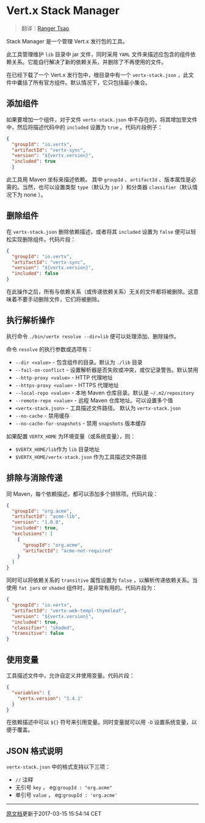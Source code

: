 # Vert.x Stack Manager

> 翻译：[Ranger Tsao](https://github.com/boliza)

Stack Manager 是一个管理 Vert.x 发行包的工具。

此工具管理维护 `lib` 目录中 jar 文件，同时采用 `YAML` 文件来描述应包含的组件依赖关系。它能自行解决了新的依赖关系，并删除了不再使用的文件。

在已经下载了一个 Vert.x 发行包中，根目录中有一个 `vertx-stack.json` ，此文件中囊括了所有官方组件。默认情况下，它只包括最小集合。

## 添加组件

如果要增加一个组件，对于文件 `vertx-stack.json` 中不存在的，将其增加至文件中，然后将描述代码中的 `included` 设置为 `true` 。代码片段例子：

```json
{
  "groupId": "io.vertx",
  "artifactId": "vertx-sync",
  "version": "${vertx.version}",
  "included": true
  }
```

此工具用 Maven 坐标来描述依赖。 其中 `groupId` 、`artifactId` 、版本属性是必需的。当然，也可以设置类型 `type`（默认为 `jar` ）和分类器 `classifier`（默认情况下为 none ）。

## 删除组件

在 `vertx-stack.json` 删除依赖描述，或者将其 `included` 设置为 `false` 便可以轻松实现删除组件。代码片段：

```json
{
  "groupId": "io.vertx",
  "artifactId": "vertx-sync",
  "version": "${vertx.version}",
  "included": false
}
```

在此操作之后，所有与依赖关系（或传递依赖关系）无关的文件都将被删除。这意味着不要手动删除文件，它们将被删除。

## 执行解析操作

执行命令 `./bin/vertx resolve --dir=lib` 便可以处理添加、删除操作。

命令 `resolve` 的执行参数或选项有：

* `--dir <value>` - 包含组件的目录。默认为 `./lib` 目录
* `--fail-on-conflict` - 设置解析器是否失败或冲突，或仅记录警告。默认禁用
* `--http-proxy <value>` - HTTP 代理地址
* `--https-proxy <value>` - HTTPS 代理地址
* `--local-repo <value>` - 本地 Maven 仓库目录。默认是 `~/.m2/repository`
* `--remote-repo <value>` - 远程 Maven 仓库地址。可以设置多个值
* `<vertx-stack.json>` - 工具描述文件路径。 默认为 `vertx-stack.json`
* `--no-cache` - 禁用缓存
* `--no-cache-for-snapshots` - 禁用 `snapshots` 版本缓存


如果配置 `VERTX_HOME` 为环境变量（或系统变量），则：

- `$VERTX_HOME/lib`作为 `lib` 目录地址
- `$VERTX_HOME/vertx-stack.json` 作为工具描述文件路径

## 排除与消除传递

同 Maven，每个依赖描述，都可以添加多个排除项。代码片段：

```json
{
  "groupId": "org.acme",
  "artifactId": "acme-lib",
  "version": "1.0.0",
  "included": true,
  "exclusions": [
    {
      "groupId": "org.acme",
      "artifactId": "acme-not-required"
    }
  ]
}
```

同时可以将依赖关系的 `transitive` 属性设置为 `false` ，以解析传递依赖关系。当使用 `fat jars` or `shaded` 组件时，是非常有用的。代码片段为：

```json
{
  "groupId": "io.vertx",
  "artifactId": "vertx-web-templ-thymeleaf",
  "version": "${vertx.version}",
  "included": true,
  "classifier": "shaded",
  "transitive": false
}
```

## 使用变量

工具描述文件中，允许自定义并使用变量。代码片段：

```json
{
  "variables": {
    "vertx.version": "3.4.1"
  }
}
```

在依赖描述中可以 `${}` 符号来引用变量。同时变量就可以用 `-D` 设置系统变量，以便于覆盖。

## JSON 格式说明

`vertx-stack.json` 中的格式支持以下三项：

* `//` 注释
* 无引号 `key` ， eg:`groupId : "org.acme"`
* 单引号 `value` ， eg:`groupId : 'org.acme'`

---

[原文档](http://vertx.io/docs/vertx-stack-manager/stack-manager/)更新于2017-03-15 15:54:14 CET
